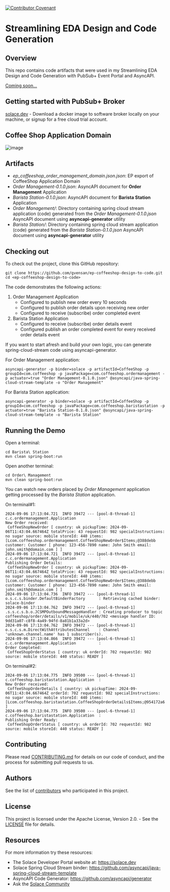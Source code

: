 [![Contributor Covenant](https://img.shields.io/badge/Contributor%20Covenant-v2.0%20adopted-ff69b4.svg)](code_of_conduct.md)

# Streamlining EDA Design and Code Generation

## Overview
This repo contains code artifacts that were used in my Streamlining EDA Design and Code Generation with PubSub+ Event Portal and AsyncAPI.

[Coming soon...]()

## Getting started with PubSub+ Broker

[solace.dev](https://www.solace.dev/) - Download a docker image to software broker locally on your machine, or signup for a free cloud trial account.

## Coffee Shop Application Domain

![image](https://github.com/user-attachments/assets/6e08c06e-1989-4960-89f2-c52d7c6fa126)



## Artifacts
- *ep_coffeeshop_order_management_domain.json.json*: EP export of CoffeeShop Application Domain
- *Order Management-0.1.0.json*: AsyncAPI document for **Order Management** Application
- *Barista Station-0.1.0.json*: AsyncAPI document for **Barista Station** Application
- *Order Management/*: Directory containing spring cloud stream application (code) generated from the *Order Management-0.1.0.json* AsyncAPI document using **asyncapi-generator** utility
- *Barista Station/*: Directory containing spring cloud stream application (code) generated from the *Barista Station-0.1.0.json* AsyncAPI document using **asyncapi-generator** utility
  
## Checking out

To check out the project, clone this GitHub repository:

```
git clone https://github.com/gvensan/ep-coffeeshop-design-to-code.git
cd <ep-coffeeshop-design-to-code>
```

The code demonstrates the following actions:

1. Order Management Application
   * Configured to publish new order every 10 seconds
   * Configured to publish order details upon receiving new order
   * Configured to receive (subscribe) order completed event
2. Barista Station Application
   * Configured to receive (subscribe) order details event
   * Configured publish an order completed event for every received order details event

If you want to start afresh and build your own logic, you can generate spring-cloud-stream code using asyncapi-generator.

For Order Management application:
```
asyncapi-generator -p binder=solace -p artifactId=CoffeeShop -p groupId=com.coffeeshop -p javaPackage=com.coffeeshop.ordermanagement -p actuator=true "Order Management-0.1.0.json" @asyncapi/java-spring-cloud-stream-template -o "Order Management"
```

For Barista Station application:
```
asyncapi-generator -p binder=solace -p artifactId=CoffeeShop -p groupId=com.coffeeshop -p javaPackage=com.coffeeshop.baristastation -p actuator=true "Barista Station-0.1.0.json" @asyncapi/java-spring-cloud-stream-template -o "Barista Station"
```

## Running the Demo

Open a terminal:

```
cd Barista\ Station
mvn clean spring-boot:run
```

Open another terminal:
```
cd Order\ Management
mvn clean spring-boot:run
```

You can watch new orders placed by *Order Management* application getting processed by the *Barista Station* application.

On terminal#1:
```
2024-09-06 17:13:04.721  INFO 39472 --- [pool-8-thread-1] c.c.ordermanagement.Application          :
New Order received:
 CoffeeShopNewOrder [ country: uk pickupTime: 2024-09-06T11:43:04.667464Z totalPrice: 43 requestId: 982 specialInstructions: no sugar source: mobile storeId: 440 items: [Lcom.coffeeshop.ordermanagement.CoffeeShopNewOrder$Items;@388debb customer: Customer [ phone: 123-456-7890 name: John Smith email: john.smith@domain.com ] ]
2024-09-06 17:13:04.721  INFO 39472 --- [pool-8-thread-1] c.c.ordermanagement.Application          :
Publishing Order Details:
 CoffeeShopNewOrder [ country: uk pickupTime: 2024-09-06T11:43:04.667464Z totalPrice: 43 requestId: 982 specialInstructions: no sugar source: mobile storeId: 440 items: [Lcom.coffeeshop.ordermanagement.CoffeeShopNewOrder$Items;@388debb customer: Customer [ phone: 123-456-7890 name: John Smith email: john.smith@domain.com ] ]
2024-09-06 17:13:04.736  INFO 39472 --- [pool-8-thread-1] o.s.c.s.binder.DefaultBinderFactory      : Retrieving cached binder: solace-binder
2024-09-06 17:13:04.762  INFO 39472 --- [pool-8-thread-1] .s.s.c.s.b.o.JCSMPOutboundMessageHandler : Creating producer to topic coffeeshop/order/details/v1/mobile/uk/440/702 <message handler ID: 9dd31a07-c8f8-4a49-94fd-8a81b1a33a2d>
2024-09-06 17:13:04.762  INFO 39472 --- [pool-8-thread-1] o.s.c.s.m.DirectWithAttributesChannel    : Channel 'unknown.channel.name' has 1 subscriber(s).
2024-09-06 17:13:04.866  INFO 39472 --- [pool-6-thread-1] c.c.ordermanagement.Application          :
Order Completed:
 CoffeeShopOrderStatus [ country: uk orderId: 702 requestId: 982 source: mobile storeId: 440 status: READY ]
 ```

On terminal#2:
```
2024-09-06 17:13:04.775  INFO 39500 --- [pool-6-thread-1] c.coffeeshop.baristastation.Application  :
New Order received:
 CoffeeShopOrderDetails [ country: uk pickupTime: 2024-09-06T11:43:04.667464Z orderId: 702 requestId: 982 specialInstructions: no sugar source: mobile storeId: 440 items: [Lcom.coffeeshop.baristastation.CoffeeShopOrderDetails$Items;@954172a6 ]
2024-09-06 17:13:04.775  INFO 39500 --- [pool-6-thread-1] c.coffeeshop.baristastation.Application  :
Publishing Order Ready:
 CoffeeShopOrderStatus [ country: uk orderId: 702 requestId: 982 source: mobile storeId: 440 status: READY ]
```
## Contributing

Please read [CONTRIBUTING.md](CONTRIBUTING.md) for details on our code of conduct, and the process for submitting pull requests to us.

## Authors

See the list of [contributors](https://github.com/solacese/<github-repo>/graphs/contributors) who participated in this project.

## License

This project is licensed under the Apache License, Version 2.0. - See the [LICENSE](LICENSE) file for details.

## Resources

For more information try these resources:

- The Solace Developer Portal website at: https://solace.dev
- Solace Spring Cloud Stream binder: https://github.com/asyncapi/java-spring-cloud-stream-template
- AsyncAPI Code Generator: https://github.com/asyncapi/generator
- Ask the [Solace Community](https://solace.community)

